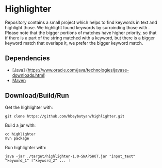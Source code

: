 # Highlighter

Repository contains a small project which helps to find keywords in text and highlight those.
We highlight found keywords by surroinding those with <b></b>.
Please note that the bigger portions of matches have higher priority, so that if there is a part of the string matched with a keyword, but there is a bigger keyword match that overlaps it, we prefer the bigger keyword match.

## Dependencies

* [Java] (https://www.oracle.com/java/technologies/javase-downloads.html)
* [Maven](https://maven.apache.org/)

## Download/Build/Run
Get the highlighter with:
```
git clone https://github.com/hbeybutyan/highlighter.git
```

Build a jar with:
```
cd highlighter
mvn package 
```

Run highlighter with:
```
java -jar ./target/highlighter-1.0-SNAPSHOT.jar "input_text" "keyword_1" ["keyword_2" ... ]
```
